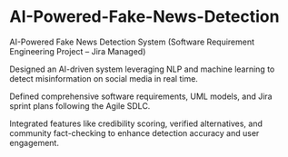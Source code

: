 # AI-Powered-Fake-News-Detection


AI-Powered Fake News Detection System (Software Requirement Engineering Project – Jira Managed)

Designed an AI-driven system leveraging NLP and machine learning to detect misinformation on social media in real time.

Defined comprehensive software requirements, UML models, and Jira sprint plans following the Agile SDLC.

Integrated features like credibility scoring, verified alternatives, and community fact-checking to enhance detection accuracy and user engagement.
